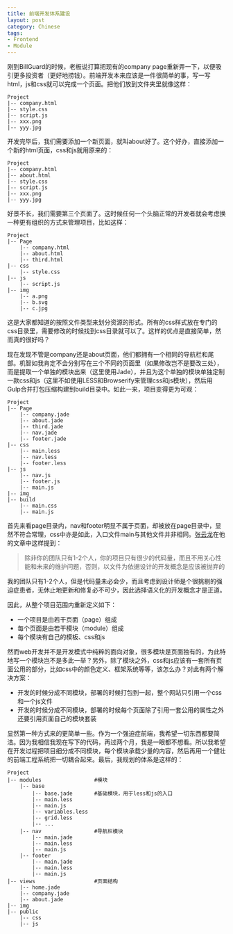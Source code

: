 ```yaml
---
title: 前端开发体系建设
layout: post
category: Chinese
tags:
- Frontend
- Module
---
```


刚到BillGuard的时候，老板说打算把现有的company page重新弄一下，以便吸引更多投资者（更好地捞钱）。前端开发本来应该是一件很简单的事，写一写html，js和css就可以完成一个页面。把他们放到文件夹里就像这样：

```
Project
|-- company.html
|-- style.css
|-- script.js
|-- xxx.png
|-- yyy.jpg
```

开发完毕后，我们需要添加一个新页面，就叫about好了。这个好办，直接添加一个新的html页面，css和js就用原来的：

```
Project
|-- company.html
|-- about.html
|-- style.css
|-- script.js
|-- xxx.png
|-- yyy.jpg
```

好景不长，我们需要第三个页面了。这时候任何一个头脑正常的开发者就会考虑换一种更有组织的方式来管理项目，比如这样：

```
Project
|-- Page
	|-- company.html
	|-- about.html
	|-- third.html
|-- css
	|-- style.css
|-- js
	|-- script.js
|-- img
	|-- a.png
	|-- b.svg
	|-- c.jpg
```

这是大家都知道的按照文件类型来划分资源的形式。所有的css样式放在专门的css目录里，需要修改的时候找到css目录就可以了。这样的优点是直接简单，然而真的很好吗？

现在发现不管是company还是about页面，他们都拥有一个相同的导航栏和尾部。机智如我肯定不会分别写在三个不同的页面里（如果修改岂不是要改三处），而是提取一个单独的模块出来（这里使用Jade），并且为这个单独的模块单独定制一款css和js（这里不如使用LESS和Browserify来管理css和js模块），然后用Gulp合并打包压缩构建到build目录中。如此一来，项目变得更为可观：

```
Project
|-- Page
	|-- company.jade
	|-- about.jade
	|-- third.jade
	|-- nav.jade
	|-- footer.jade
|-- css
	|-- main.less
	|-- nav.less
	|-- footer.less
|-- js
	|-- nav.js
	|-- footer.js
	|-- main.js
|-- img
|-- build
	|-- main.css
	|-- main.js
```

首先来看page目录内，nav和footer明显不属于页面，却被放在page目录中，显然不符合常理，css中亦是如此，入口文件main与其他文件并非相同。[张云龙][1]在他的文章中这样提到：

> 除非你的团队只有1-2个人，你的项目只有很少的代码量，而且不用关心性能和未来的维护问题，否则，以文件为依据设计的开发概念是应该被抛弃的

我的团队只有1-2个人，但是代码量未必会少，而且考虑到设计师是个很挑剔的强迫症患者，无休止地更新和修复必不可少，因此选择语义化的开发概念才是正道。

因此，从整个项目范围内重新定义如下：

- 一个项目是由若干页面（page）组成
- 每个页面是由若干模块（module）组成
- 每个模块有自己的模板、css和js

然而web开发并不是开发模式中纯粹的面向对象，很多模块是页面独有的，为此特地写一个模块岂不是多此一举？另外，除了模块之外，css和js应该有一套所有页面公用的部分，比如css中的颜色定义、框架系统等等，该怎么办？对此有两个解决方案：

- 开发的时候分成不同模块，部署的时候打包到一起，整个网站只引用一个css和一个js文件
- 开发的时候分成不同模块，部署的时候每个页面除了引用一套公用的属性之外还要引用页面自己的模块套装

显然第一种方式来的更简单一些。作为一个强迫症前端，我希望一切东西都要简洁。因为我相信我现在写下的代码，再过两个月，我是一眼都不想看。所以我希望在开发过程把项目细分成不同模块，每个模块承载少量的内容，然后再用一个健壮的前端工程系统把一切耦合起来。最后，我规划的体系是这样的：

```
Project
|-- modules 				#模块
	|-- base 
		|-- base.jade		#基础模块，用于less和js的入口
		|-- main.less
		|-- main.js
		|-- variables.less
		|-- grid.less
		|-- ...
	|-- nav					#导航栏模块
		|-- main.jade
		|-- main.less
		|-- main.js
	|-- footer
		|-- main.jade
		|-- main.less
		|-- main.js
|-- views 					#页面结构
	|-- home.jade
	|-- company.jade
	|-- about.jade
|-- img
|-- public
	|-- css
	|-- js
```

[1]: http://www.infoq.com/cn/articles/talk-front-end-integrated-solution-part2

